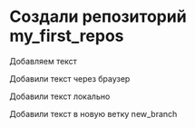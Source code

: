 # Создали репозиторий my_first_repos
Добавляем текст

Добавили текст через браузер

Добавили текст локально

Добавили текст в новую ветку new_branch